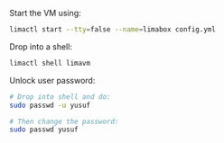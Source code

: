 Start the VM using:

```sh
limactl start --tty=false --name=limabox config.yml
```

Drop into a shell:

```sh
limactl shell limavm
```

Unlock user password:

```sh
# Drop into shell and do:
sudo passwd -u yusuf

# Then change the password:
sudo passwd yusuf
```
